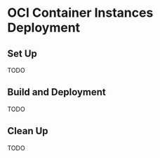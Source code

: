 # OCI Container Instances Deployment

## Set Up

TODO

## Build and Deployment

TODO

## Clean Up

TODO